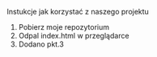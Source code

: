Instukcje jak korzystać z naszego projektu

1. Pobierz moje repozytorium
2. Odpal index.html w przeglądarce
3. Dodano pkt.3
